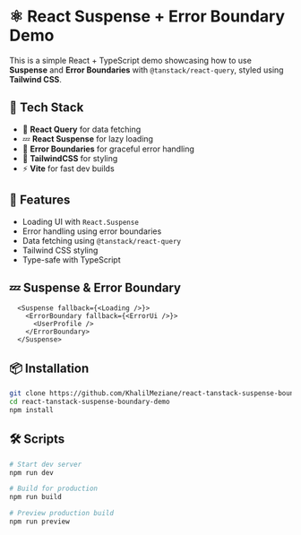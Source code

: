 # ⚛️ React Suspense + Error Boundary Demo

This is a simple React + TypeScript demo showcasing how to use **Suspense** and **Error Boundaries** with `@tanstack/react-query`, styled using **Tailwind CSS**.

## 🔧 Tech Stack

- 🔁 **React Query** for data fetching
- 💤 **React Suspense** for lazy loading
- 🧯 **Error Boundaries** for graceful error handling
- 💅 **TailwindCSS** for styling
- ⚡ **Vite** for fast dev builds

## 🚀 Features

- Loading UI with `React.Suspense`
- Error handling using error boundaries
- Data fetching using `@tanstack/react-query`
- Tailwind CSS styling
- Type-safe with TypeScript

##  💤 Suspense & Error Boundary
```tsx
  <Suspense fallback={<Loading />}>
    <ErrorBoundary fallback={<ErrorUi />}>
      <UserProfile />
    </ErrorBoundary>
  </Suspense>
```

## 📦 Installation

```bash
git clone https://github.com/KhalilMeziane/react-tanstack-suspense-boundary-demo.git
cd react-tanstack-suspense-boundary-demo
npm install

```

## 🛠️ Scripts

```bash
# Start dev server
npm run dev

# Build for production
npm run build

# Preview production build
npm run preview

```